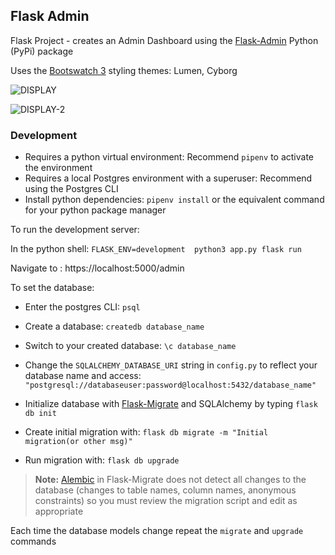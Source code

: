 ## Flask Admin

Flask Project - creates an Admin Dashboard using the [Flask-Admin](https://flask-admin.readthedocs.io/en/latest/introduction/#getting-started) Python (PyPi) package

Uses the [Bootswatch 3](https://bootswatch.com/3/default) styling themes: Lumen, Cyborg

![DISPLAY](https://user-images.githubusercontent.com/57027705/172066130-63a98317-71bc-4e37-81bc-f341554f3fd5.JPG)

![DISPLAY-2](https://user-images.githubusercontent.com/57027705/173208196-0a9df5a5-1e09-4ad3-baff-e7cb468d4846.JPG)


### Development

- Requires a python virtual environment: Recommend `pipenv` to activate the environment
- Requires a local Postgres environment with a superuser: Recommend using the Postgres CLI
- Install python dependencies: `pipenv install` or the equivalent command for your python package manager

To run the development server: 

In the python shell: `FLASK_ENV=development  python3 app.py flask run`

Navigate to : https://localhost:5000/admin

To set the database:

- Enter the postgres CLI: `psql`

- Create a database:
`createdb database_name` 

- Switch to your created database:
`\c database_name`

- Change the `SQLALCHEMY_DATABASE_URI` string in `config.py` to reflect your database name and access: `"postgresql://databaseuser:password@localhost:5432/database_name"`

- Initialize database with [Flask-Migrate](https://flask-migrate.readthedocs.io/en/latest/index.html) and SQLAlchemy by typing `flask db init` 

- Create initial migration with:
`flask db migrate -m "Initial migration(or other msg)"`

- Run migration with:
`flask db upgrade`

> **Note:** [Alembic]() in Flask-Migrate does not detect all changes to the database (changes to table names, column names, anonymous constraints) so you must review the migration script and edit as appropriate

Each time the database models change repeat the `migrate` and `upgrade` commands
